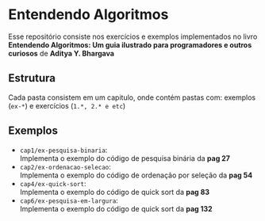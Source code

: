 # Entendendo Algoritmos

Esse repositório consiste nos exercícios e exemplos implementados no livro **Entendendo Algoritmos: Um guia ilustrado para programadores e outros curiosos** de **Aditya Y. Bhargava**

## Estrutura
Cada pasta consistem em um capitulo, onde contém pastas com: exemplos (`ex-*`) e exercícios (`1.*, 2.* e etc`)

## Exemplos
- `cap1/ex-pesquisa-binaria`:  
Implementa o exemplo do código de pesquisa binária da **pag 27** 
- `cap2/ex-ordenacao-selecao`:  
Implementa o exemplo do código de ordenação por seleção da **pag 54** 
- `cap4/ex-quick-sort`:  
Implementa o exemplo do código de quick sort da **pag 83** 
- `cap6/ex-pesquisa-em-largura`:  
Implementa o exemplo do código de quick sort da **pag 132** 